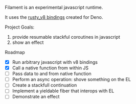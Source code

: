 Filament is an experimental javascript runtime.

It uses the [rusty_v8 bindings](https://docs.rs/rusty_v8/0.32.0/rusty_v8/) created for Deno.

Project Goals:

1. provide resumable stackful coroutines in javascript
2. show an effect

Roadmap

- [x] Run arbitrary javascript with v8 bindings
- [x] Call a native function from within JS
- [ ] Pass data to and from native function  
- [ ] Perform an async operation: shove something on the EL
- [ ] Create a stackfull continuation
- [ ] Implement a yieldable fiber that interops with EL
- [ ] Demonstrate an effect